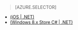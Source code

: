 > [AZURE.SELECTOR]
- [(iOS | .NET)](/documentation/articles/mobile-services-dotnet-backend-ios-adal-sso-authentication)
- [(Windows 8.x Store C# | .NET)](/documentation/articles/mobile-services-windows-store-dotnet-adal-sso-authentication)
